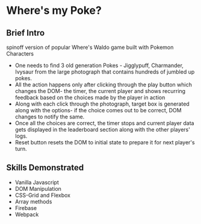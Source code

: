 # Where's my Poke?

## Brief Intro
spinoff version of popular Where's Waldo game built with Pokemon Characters 
- One needs to find 3 old generation Pokes - Jigglypuff, Charmander, Ivysaur from the large photograph that contains hundreds of jumbled up pokes.
- All the action happens only after clicking through the play button which changes the DOM- the timer, the current player and shows recurring feedback based on the choices made by the player in action
- Along with each click through the photograph, target box is generated along with the options- if the choice comes out to be correct, DOM changes to notify the same.
- Once all the choices are correct, the timer stops and current player data gets displayed in the leaderboard section along with the other players' logs.
- Reset button resets the DOM to initial state to prepare it for next player's turn.

## Skills Demonstrated
- Vanilla Javascript
- DOM Manipulation
- CSS-Grid and Flexbox
- Array methods
- Firebase
- Webpack